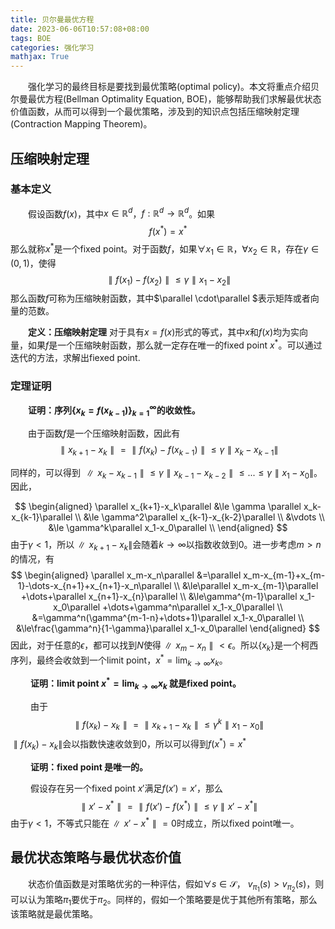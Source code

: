 ```yaml
---
title: 贝尔曼最优方程
date: 2023-06-06T10:57:08+08:00
tags: BOE
categories: 强化学习
mathjax: True
---
```


&emsp;&emsp;强化学习的最终目标是要找到最优策略(optimal policy)。本文将重点介绍贝尔曼最优方程(Bellman Optimality Equation, BOE)，能够帮助我们求解最优状态价值函数，从而可以得到一个最优策略，涉及到的知识点包括压缩映射定理(Contraction Mapping Theorem)。

## 压缩映射定理
### 基本定义
&emsp;&emsp;假设函数$f(x)$，其中$x \in \mathbb{R}^d$，$f:\mathbb{R}^d\rightarrow\mathbb{R}^d$。如果
$$
f(x^*)=x^*
$$
那么就称$x^*$是一个fixed point。对于函数$f$，如果$\forall x_1\in\mathbb{R}$，$\forall x_2\in\mathbb{R}$，存在$\gamma\in(0,1)$，使得
$$
\parallel f(x_1)-f(x_2)\parallel \le \gamma \parallel x_1-x_2\parallel 
$$
那么函数$f$可称为压缩映射函数，其中$\parallel \cdot\parallel $表示矩阵或者向量的范数。

&emsp;&emsp;**定义：压缩映射定理** 对于具有$x=f(x)$形式的等式，其中$x$和$f(x)$均为实向量，如果$f$是一个压缩映射函数，那么就一定存在唯一的fixed point $x^*$。可以通过迭代的方法，求解出fiexed point.
  
### 定理证明

&emsp;&emsp;**证明：序列$\{x_k=f(x_{k-1})\}_{k=1}^\infty$的收敛性。** 

&emsp;&emsp;由于函数$f$是一个压缩映射函数，因此有
$$
\parallel x_{k+1}-x_k\parallel =\parallel f(x_k)-f(x_{k-1}) \parallel \le\gamma \parallel x_k-x_{k-1} \parallel 
$$

同样的，可以得到 $\parallel x_k-x_{k-1} \parallel \le \gamma \parallel x_{k-1}-x_{k-2} \parallel \le...\le\gamma\parallel x_1-x_0 \parallel$。因此，

$$
\begin{aligned}
\parallel x_{k+1}-x_k\parallel  &\le \gamma \parallel x_k-x_{k-1}\parallel  \\
                &\le \gamma^2\parallel x_{k-1}-x_{k-2}\parallel  \\
                &\vdots \\
                &\le \gamma^k\parallel x_1-x_0\parallel  \\
\end{aligned}
$$
由于$\gamma<1$，所以$\parallel x_{k+1}-x_k\parallel$会随着$k\rightarrow\infty$以指数收敛到0。进一步考虑$m>n$的情况，有
$$
\begin{aligned}
\parallel x_m-x_n\parallel  &=\parallel x_m-x_{m-1}+x_{m-1}-\dots-x_{n+1}+x_{n+1}-x_n\parallel \\
            &\le\parallel x_m-x_{m-1}\parallel +\dots+\parallel x_{n+1}-x_{n}\parallel \\
            &\le\gamma^{m-1}\parallel x_1-x_0\parallel +\dots+\gamma^n\parallel x_1-x_0\parallel \\
            &=\gamma^n(\gamma^{m-1-n}+\dots+1)\parallel x_1-x_0\parallel \\
            &\le\frac{\gamma^n}{1-\gamma}\parallel x_1-x_0\parallel 
\end{aligned}
$$
因此，对于任意的$\epsilon$，都可以找到$N$使得$\parallel x_m-x_n\parallel <\epsilon$。所以$\{x_k\}$是一个柯西序列，最终会收敛到一个limit point，$x^*=\lim_{k\rightarrow\infty}x_k$。

&emsp;&emsp; **证明：limit point $x^*=\lim_{k\rightarrow\infty}x_k$ 就是fixed point。**

&emsp;&emsp; 由于
$$
\parallel f(x_k)-x_k\parallel =\parallel x_{k+1}-x_k\parallel \le\gamma^k\parallel x_1-x_0\parallel 
$$
$\parallel f(x_k)-x_k\parallel$会以指数快速收敛到0，所以可以得到$f(x^*)=x^*$

&emsp;&emsp; **证明：fixed point 是唯一的。**

&emsp;&emsp; 假设存在另一个fixed point $x'$满足$f(x')=x'$，那么
$$
\parallel x'-x^*\parallel =\parallel f(x')-f(x^*)\parallel \le\gamma\parallel x'-x^*\parallel 
$$
由于$\gamma<1$，不等式只能在$\parallel x'-x^*\parallel =0$时成立，所以fixed point唯一。


## 最优状态策略与最优状态价值
&emsp;&emsp;状态价值函数是对策略优劣的一种评估，假如$\forall s \in \mathcal{S}$， $v_{\pi_1}(s)>v_{\pi_2}(s)$，则可以认为策略$\pi_1$要优于$\pi_2$。同样的，假如一个策略要是优于其他所有策略，那么该策略就是最优策略。